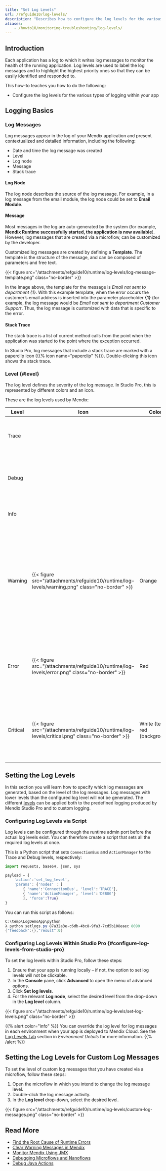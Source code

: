 ```yaml
---
title: "Set Log Levels"
url: /refguide10/log-levels/
description: "Describes how to configure the log levels for the various occurrence of logging within your app."
aliases:
    - /howto10/monitoring-troubleshooting/log-levels/
---
```


## Introduction

Each application has a log to which it writes log messages to monitor the health of the running application. Log levels are used to label the log messages and to highlight the highest priority ones so that they can be easily identified and responded to.

This how-to teaches you how to do the following:

* Configure the log levels for the various types of logging within your app

## Logging Basics

### Log Messages

Log messages appear in the log of your Mendix application and present contextualized and detailed information, including the following:

* Date and time the log message was created
* Level
* Log node
* Message
* Stack trace

#### Log Node

The log node describes the source of the log message. For example, in a log message from the email module, the log node could be set to **Email Module**.

#### Message

Most messages in the log are auto-generated by the system (for example, **Mendix Runtime successfully started, the application is now available**). However, log messages that are created via a microflow, can be customized by the developer.

Customized log messages are created by defining a **Template**. The template is the structure of the message, and can be composed of parameters and free text.

{{< figure src="/attachments/refguide10/runtime/log-levels/log-message-template.png" class="no-border" >}}

In the image above, the template for the message is *Email not sent to department {1}*. With this example template, when the error occurs the customer’s email address is inserted into the parameter placeholder **{1}** (for example, the log message would be *Email not sent to department Customer Support*. Thus, the log message is customized with data that is specific to the error.

#### Stack Trace

The stack trace is a list of current method calls from the point when the application was started to the point where the exception occurred. 

In Studio Pro, log messages that include a stack trace are marked with a paperclip icon ({{% icon name="paperclip" %}}). Double-clicking this icon shows the stack trace.

### Level {#level}

The log level defines the severity of the log message. In Studio Pro, this is represented by different colors and an icon. 

These are the log levels used by Mendix: 

| Level | Icon | Color | Description
| --- | --- | --- | --- |
| Trace | | | More detailed information. These are only written to logs. |
| Debug | | | Detailed information, typically of interest only when diagnosing problems. |
| Info  | | | Confirmation that things are working as expected. |
| Warning | {{< figure src="/attachments/refguide10/runtime/log-levels/warning.png" class="no-border" >}} | Orange | Indicates that something unexpected happened or that there is some problem in the near future (for example, "disk space low"). The application is still working as expected. |
| Error | {{< figure src="/attachments/refguide10/runtime/log-levels/error.png" class="no-border" >}} | Red | Due to a more serious problem, the application has not been able to perform some function. |
| Critical | {{< figure src="/attachments/refguide10/runtime/log-levels/critical.png" class="no-border" >}} | White (text), red (background) | A serious error has occurred, indicating that the application itself may be unable to continue running. |

## Setting the Log Levels

In this section you will learn how to specify which log messages are generated, based on the level of the log messages. Log messages with lower levels than the configured log level will not be generated. The different [levels](#level) can be applied both to the predefined logging produced by Mendix Studio Pro and to custom logging.

### Configuring Log Levels via Script

Log levels can be configured through the runtime admin port before the actual log levels exist. You can therefore create a script that sets all the required log levels at once.

This is a Python script that sets `ConnectionBus` and `ActionManager` to the Trace and Debug levels, respectively:

```py
import requests, base64, json, sys

payload = {
    'action':'set_log_level',
    'params': {'nodes' : [
        { 'name':'ConnectionBus', 'level':'TRACE'},
        { 'name':'ActionManager', 'level':'DEBUG'}
        ], 'force':True}
}
```

You can run this script as follows:

```powershell
C:\temp\LogDemoApp\python
λ python setlogs.py 87a32a3e-c6db-4bc8-9fa3-7cd5b108eaec 8090
{"feedback":{},"result":0}
```

### Configuring Log Levels Within Studio Pro {#configure-log-levels-from-studio-pro}

To set the log levels within Studio Pro, follow these steps:

1. Ensure that your app is running locally – if not, the option to set log levels will not be clickable.
2. In the **Console** pane, click **Advanced** to open the menu of advanced options.
3. Click **Set log levels**.
4. For the relevant **Log node**, select the desired level from the drop-down in the **Log level** column.

{{< figure src="/attachments/refguide10/runtime/log-levels/set-log-levels.png" class="no-border" >}}

{{% alert color="info" %}}
You can override the log level for log messages in each environment when your app is deployed to Mendix Cloud. See the [Log Levels Tab](/developerportal/deploy/environments-details/#log-levels) section in *Environment Details* for more information.
{{% /alert %}}

## Setting the Log Levels for Custom Log Messages

To set the level of custom log messages that you have created via a microflow, follow these steps:

1. Open the microflow in which you intend to change the log message level.
2. Double-click the log message activity.
3. In the **Log level** drop-down, select the desired level.

{{< figure src="/attachments/refguide10/runtime/log-levels/custom-log-messages.png" class="no-border" >}}

## Read More

* [Find the Root Cause of Runtime Errors](/howto10/monitoring-troubleshooting/finding-the-root-cause-of-runtime-errors/)
* [Clear Warning Messages in Mendix](/howto10/monitoring-troubleshooting/clear-warning-messages/)
* [Monitor Mendix Using JMX](/developerportal/deploy/monitoring-mendix-using-jmx/)
* [Debugging Microflows and Nanoflows](/refguide10/debug-microflows-and-nanoflows/)
* [Debug Java Actions](/howto10/monitoring-troubleshooting/debug-java-actions/)
